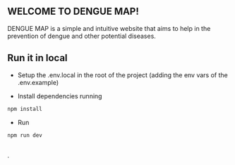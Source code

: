 ## WELCOME TO DENGUE MAP!
DENGUE MAP is a simple and intuitive website that aims to help in the prevention of dengue and other potential diseases.

## Run it in local

- Setup the .env.local in the root of the project (adding the env vars of the .env.example)

- Install dependencies running
```bash
npm install
```

- Run
```bash
npm run dev
```

## 
.
